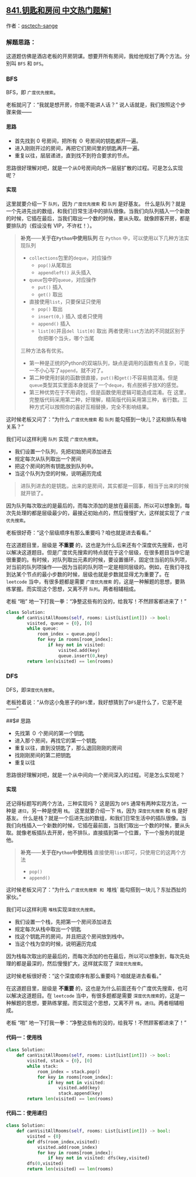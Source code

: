 ## [841.钥匙和房间 中文热门题解1](https://leetcode.cn/problems/keys-and-rooms/solutions/100000/7xing-dfs-8xing-bfs-liang-chong-fang-fa-san-chong-)

作者：[qsctech-sange](https://leetcode.cn/u/qsctech-sange)

### 解题思路：
这道题仿佛是酒店老板的开房阴谋。想要开所有房间，我给他规划了两个方法。分别叫 `BFS` 和 `DFS`。

### BFS
BFS，即 `广度优先搜索`。

老板就问了：“我就是想开房，你能不能讲人话？”
说人话就是，我们按照这个步骤来做——
#### 思路
+ 首先找到 0 号房间，把所有 ０ 号房间的钥匙都开一遍。
+ 进入刚刚开过的房间，再把它们房间里的钥匙再开一遍。
+ 重复以往，层层递进，直到找不到符合要求的节点。

思路很好理解对吧，就是一个从0号房间向外一层层扩散的过程。可是怎么实现呢？
#### 实现
这里就要介绍一下 `队列`，因为 `广度优先搜索` 和 `队列` 是好基友。
什么是队列？就是一个先进先出的数组，和我们日常生活中的排队很像。当我们向队列插入一个新数的时候，它插在最后，当我们取出一个数的时候，要从头取。就像顾客开房，都是要排队的（假设没有 VIP，不许杠！）。
> **补充**——**关于在`Python`中使用队列**
> 在 `Python` 中，可以使用以下几种方法实现队列
> + `collections`包里的`deque`，对应操作
>     + `pop()`从尾取出
>     + `appendleft()` 从头插入 
> + `queue`包中的`queue`，对应操作
>     + `put()` 插入
>     + `get()` 取出
> + 直接使用`list`，只要保证只使用
>     + `pop()` 取出
>     + `insert(0,)` 插入
>      或者只使用
>     + `append()` 插入
>     + `list[0]`并且`del list[0]` 取出
>     两者使用`list`方法的不同就区别于你把哪个当头，哪个当尾
>
> 三种方法各有优劣。
> + 第一种是正统的Python的双端队列，缺点是调用的函数有点复杂，可能一不小心写了`append`，就不对了。
> + 第二种使用封装的函数很直接，`put()`和`get()`不容易搞混淆。但是`queue`类型其实里面本身就装了一个`deque`，有点脱裤子放X的感觉。
> + 第三种优势在于不用调包，但是函数使用逻辑可能造成混淆。在
> 这里，完整版代码采用第二种，好理解，精简版代码采用第三种，省行数。三种方式可以按照你的喜好互相替换，完全不影响结果。

这时候老板又问了：“为什么 `广度优先搜索` 和 `队列` 能勾搭到一块儿？这和排队有啥关系？”

我们可以这样利用 `队列` 实现 `广度优先搜索`。
+ 我们设置一个队列，先把初始房间添加进去
+ 规定每次从队列取出一个房间
+ 把这个房间的所有钥匙放到队列中。
+ 当这个队列为空的时候，说明遍历完成

> 进队列进去的是钥匙，出来的是房间，其实都是一回事，相当于出来的时候就开锁了。

因为队列每次取出的是最后的，而每次添加的是放在最前面，所以可以想象到，每次先处理的都是层级最少的，最接近初始点的，然后慢慢扩大，这样就实现了 `广度优先搜索`。

老板很好奇：“这个层级顺序有那么重要吗？咱也就是进去看看。”

在这道题目里，层级是 **不重要** 的，这也是为什么后来还有个深度优先搜索，也可以解决这道题目。但是广度优先搜索的特点就在于这个层级，在很多题目当中它是很重要的。有时候，对队列取出元素的时候，要设置循环，固定住当前的队列项，对当前的队列项操作——因为当前的队列项一定是相同层级的。例如，在我们寻找到达某个节点的最小步数的时候，层级也就是步数就显得尤为重要了。在 `leetcode` 当中，有很多题都是需要 `广度优先搜索` 的，这是一种解题的思想，要熟练掌握。而实现这个思想，又离不开 `队列`。两者相辅相成。

老板 “啪” 地一下打我一拳：“净整这些有的没的，给我写！不然顾客都进来了！”


```Python []
class Solution:
    def canVisitAllRooms(self, rooms: List[List[int]]) -> bool:
        visited, queue = {0}, [0]
        while queue:
            room_index = queue.pop()
            for key in rooms[room_index]:
                if key not in visited:
                    visited.add(key)
                    queue.insert(0,key)
        return len(visited) == len(rooms)
```
### DFS
DFS，即`深度优先搜索`。

老板抢着说：“从你这小兔崽子的`BFS`里，我好想猜到了`DFS`是什么了，它是不是——”

##$# 思路
+ 先找第 ０ 个房间的第一个钥匙
+ 进入那个房间，再找它的第一个钥匙
+ 重复以往，直到没钥匙了，那么退回刚刚的房间
+ 找刚刚房间的第二把钥匙
+ 重复以往

思路很好理解对吧，就是一个从中间向一个房间深入的过程。可是怎么实现呢？
#### 实现
还记得标题写的两个方法，三种实现吗？
这是因为 `DFS` 通常有两种实现方法，一种是 `递归`，另一种是使用 `栈`。
这里就要介绍一下 `栈`，因为 `深度优先搜索` 和 `栈` 是好基友。
什么是栈？就是一个后进先出的数组，和我们日常生活中的插队很像。当我们向栈插入一个新数的时候，它插在最前面，当我们取出一个数的时候，要从头取。就像老板插队去开房，他不排队，直接插到第一个位置，下一个服务的就是他。
> **补充**——**关于在`Python`中使用栈**
> 直接使用`list`即可，只使用它的这两个方法
>+ `pop()`
>+ `append()` 

这时候老板又问了：“为什么 `广度优先搜索 和 `堆栈` 能勾搭到一块儿？东扯西扯的家伙。”

我们可以这样利用 `堆栈`实现`深度优先搜索`。
+ 我们设置一个栈，先把第一个房间添加进去
+ 规定每次从栈中取出一个钥匙
+ 找这个钥匙开的房间，并且把这个房间放到栈中。
+ 当这个栈为空的时候，说明遍历完成

因为栈每次取出的是最后的，而每次添加的也在最后，所以可以想象到，每次先处理的都是最深的，然后慢慢扩大，这样就实现了 `深度优先搜索`。

这时候老板很好奇：“这个深度顺序有那么重要吗？咱就是进去看看。”

在这道题目里，层级是 **不重要** 的，这也是为什么前面还有个广度优先搜索，也可以解决这道题目。在 `leetcode` 当中，有很多题都是需要 `深度优先搜索`的，这是一种解题的思想，要熟练掌握。而实现这个思想，又离不开 `栈`，`递归`。两者相辅相成。

老板 “啪” 地一下打我一拳：“净整这些有的没的，给我写！不然顾客都进来了！”

#### 代码一：使用栈
```Python []
class Solution:
    def canVisitAllRooms(self, rooms: List[List[int]]) -> bool:
        visited, stack = {0}, [0]
        while stack:
            room_index = stack.pop()
            for key in rooms[room_index]:
                if key not in visited: 
                    visited.add(key)
                    stack.append(key)
        return len(visited) == len(rooms)
```
#### 代码二：使用递归

```Python []
class Solution:
    def canVisitAllRooms(self, rooms: List[List[int]]) -> bool:
        visited = {0}
        def dfs(room_index,visited):
            visited.add(room_index)
            for key in rooms[room_index]:
                if key not in visited: dfs(key,visited)
        dfs(0,visited)
        return len(visited) == len(rooms)
```